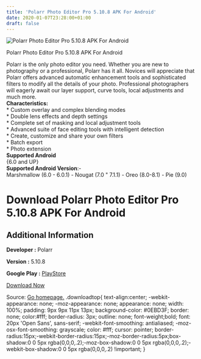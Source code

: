 ```yaml
---
title: 'Polarr Photo Editor Pro 5.10.8 APK For Android'
date: 2020-01-07T23:28:00+01:00
draft: false
---
```


![Polarr Photo Editor Pro 5.10.8 APK For Android](https://i0.wp.com/apkhome.net/wp-content/uploads/2020/01/Polarr-Photo-Editor-Pro-5.10.8.png "Polarr Photo Editor Pro 5.10.8 APK For Android")

  

Polarr Photo Editor Pro 5.10.8 APK For Android

Polarr is the only photo editor you need. Whether you are new to photography or a professional, Polarr has it all. Novices will appreciate that Polarr offers advanced automatic enhancement tools and sophisticated filters to modify all the details of your photo. Professional photographers will eagerly await our layer support, curve tools, local adjustments and much more.  
**Characteristics:**  
\* Custom overlay and complex blending modes  
\* Double lens effects and depth settings  
\* Complete set of masking and local adjustment tools  
\* Advanced suite of face editing tools with intelligent detection  
\* Create, customize and share your own filters  
\* Batch export  
\* Photo extension  
**Supported Android**  
{6.0 and UP}  
**Supported Android Version**:-  
Marshmallow (6.0 - 6.0.1) - Nougat (7.0 " 7.1.1) - Oreo (8.0-8.1) - Pie (9.0)

Download Polarr Photo Editor Pro 5.10.8 APK For Android
=======================================================

Additional Information
----------------------

**Developer :** Polarr

**Version :** 5.10.8

**Google Play :** [PlayStore](https://play.google.com/store/apps/details?id=photo.editor.polarr)

  

[Download Now](https://store4app.co/post/polarr-photo-editor-pro-5-10-8-apk-for-android_1578430566)

  
Source: [Go homepage.](https://store4app.co/post/polarr-photo-editor-pro-5-10-8-apk-for-android_1578430566) .downloadtop{ text-align:center; -webkit-appearance: none; -moz-appearance: none; appearance: none; width: 100%; padding: 9px 9px 11px 13px; background-color: #0EBD3F; border: none; color:#fff; border-radius: 3px; outline: none; font-weight;bold; font: 20px 'Open Sans', sans-serif; -webkit-font-smoothing: antialiased; -moz-osx-font-smoothing: grayscale; color: #fff; cursor: pointer; border-radius:15px;-webkit-border-radius:15px;-moz-border-radius:5px;box-shadow:0 0 5px rgba(0,0,0,.2);-moz-box-shadow:0 0 5px rgba(0,0,0,.2);-webkit-box-shadow:0 0 5px rgba(0,0,0,.2) !important; }